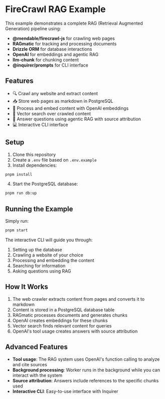 # FireCrawl RAG Example

This example demonstrates a complete RAG (Retrieval Augmented Generation) pipeline using:

- **@mendable/firecrawl-js** for crawling web pages
- **RAGmatic** for tracking and processing documents
- **Drizzle ORM** for database interactions
- **OpenAI** for embeddings and agentic RAG
- **llm-chunk** for chunking content
- **@inquirer/prompts** for CLI interface

## Features

- 🔍 Crawl any website and extract content
- 📥 Store web pages as markdown in PostgreSQL
- 🧠 Process and embed content with OpenAI embeddings
- 🔎 Vector search over crawled content
- 🤖 Answer questions using agentic RAG with source attribution
- 💻 Interactive CLI interface

## Setup

1. Clone this repository
2. Create a `.env` file based on `.env.example`
3. Install dependencies:

```bash
pnpm install
```

4. Start the PostgreSQL database:

```bash
pnpm run db:up
```

## Running the Example

Simply run:

```bash
pnpm start
```

The interactive CLI will guide you through:

1. Setting up the database
2. Crawling a website of your choice
3. Processing and embedding the content
4. Searching for information
5. Asking questions using RAG

## How It Works

1. The web crawler extracts content from pages and converts it to markdown
2. Content is stored in a PostgreSQL database table
3. RAGmatic processes documents and generates chunks
4. OpenAI creates embeddings for these chunks
5. Vector search finds relevant content for queries
6. OpenAI's tool usage creates answers with source attribution

## Advanced Features

- **Tool usage**: The RAG system uses OpenAI's function calling to analyze and cite sources
- **Background processing**: Worker runs in the background while you can interact with the system
- **Source attribution**: Answers include references to the specific chunks used
- **Interactive CLI**: Easy-to-use interface with Inquirer
